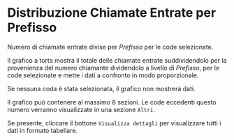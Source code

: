 # Distribuzione Chiamate Entrate per Prefisso

Numero di chiamate entrate divise per *Prefisso* per le code selezionate.

Il grafico a torta mostra il totale delle chiamate entrate suddividendolo per la 
provenienza del numero chiamante dividendolo a livello di *Prefisso*, per le code 
selezionate e mette i dati a confronto in modo proporzionale.

Se nessuna coda è stata selezionata, il grafico non mostrerà dati.

Il grafico può contenere al massimo 8 sezioni. Le code eccedenti questo numero
verranno visualizzate in una sezione ``Altri``.

Se presente, cliccare il bottone ``Visualizza dettagli`` per visualizzare tutti i dati
in formato tabellare.

